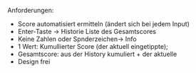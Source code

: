 Anforderungen:

- Score automatisiert ermitteln (ändert sich bei jedem Input)
- Enter-Taste -> Historie Liste des Gesamtscores
- Keine Zahlen oder Spnderzeichen-> Info
- 1 Wert: Kumullierter Score (der aktuell eingetippte);
- Gesamtscore: aus der History kumuliert + der aktuelle
- Design frei
